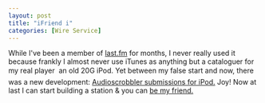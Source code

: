```yaml
---
layout: post
title: "iFriend i"
categories: [Wire Service]
---
```

While I've been a member of <a href="http://www.last.fm/">last.fm</a> for months, I never really used it because frankly I almost never use iTunes as anything but a cataloguer for my real player &#151; an old 20G iPod. Yet between my false start and now, there was a new development: <a href="http://homepage.sunrise.ch/mysunrise/ph_waeber/audiopod/">Audioscrobbler submissions for iPod.</a> Joy! Now at last I can start building a station &amp; you can <a href="http://www.last.fm/user/bjorke/">be my friend.</a>


